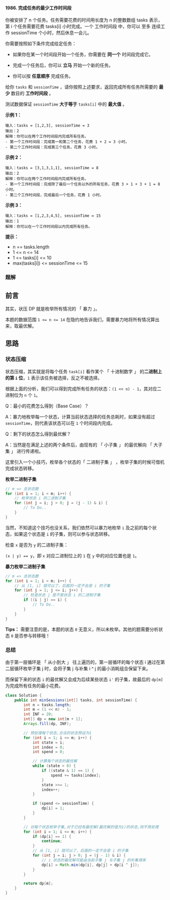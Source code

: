 #### 1986. 完成任务的最少工作时间段

你被安排了 n 个任务。任务需要花费的时间用长度为 n 的整数数组 tasks 表示，第 i 个任务需要花费 tasks[i] 小时完成。一个 工作时间段 中，你可以 至多 连续工作 sessionTime 个小时，然后休息一会儿。

你需要按照如下条件完成给定任务：

* 如果你在某一个时间段开始一个任务，你需要在 **同一个** 时间段完成它。

* 完成一个任务后，你可以 **立马** 开始一个新的任务。

* 你可以按 **任意顺序** 完成任务。

给你 `tasks` 和 `sessionTime` ，请你按照上述要求，返回完成所有任务所需要的 **最少** 数目的 **工作时间段** 。

测试数据保证 `sessionTime` **大于等于** `tasks[i]` 中的 **最大值** 。

**示例 1：**

```shell
输入：tasks = [1,2,3], sessionTime = 3
输出：2
解释：你可以在两个工作时间段内完成所有任务。
- 第一个工作时间段：完成第一和第二个任务，花费 1 + 2 = 3 小时。
- 第二个工作时间段：完成第三个任务，花费 3 小时。
```

**示例 2：**

```shell
输入：tasks = [3,1,3,1,1], sessionTime = 8
输出：2
解释：你可以在两个工作时间段内完成所有任务。
- 第一个工作时间段：完成除了最后一个任务以外的所有任务，花费 3 + 1 + 3 + 1 = 8 小时。
- 第二个工作时间段，完成最后一个任务，花费 1 小时。
```

**示例 3：**

```shell
输入：tasks = [1,2,3,4,5], sessionTime = 15
输出：1
解释：你可以在一个工作时间段以内完成所有任务。
```

**提示：**

* n == tasks.length
* 1 <= n <= 14
* 1 <= tasks[i] <= 10
* max(tasks[i]) <= sessionTime <= 15

### 题解

## 前言

其实，状压 DP 就是枚举所有情况的 「 暴力 」。

本题的数据范围 `1 <= n <= 14` 在隐约地告诉我们，需要暴力地将所有情况算出来，取最优解。

## 思路

### 状态压缩

状态压缩，其实就是将每个任务 `task[i]` 看作某个 「 十进制数字 」 的**二进制上的第 `i` 位**，`1` 表示该任务被选择，反之不被选择。

根据上面的分析，我们可以得到完成所有任务的状态：`(1 << n) - 1`，其对应二进制位为 `n` 个 `1`。

Q：最小的花费怎么得到（Base Case）？

A：暴力地枚举每一个状态，计算当前状态选择的任务总耗时，如果没有超过 `sessionTime`，则代表该状态可以在 `1` 个时间段内完成。

Q：剩下的状态怎么得到最优解？

A：当然是在满足上述的两个条件后，由现有的 「 小子集 」 的最优解向 「 大子集 」 进行传递啦。

这里引入一个小技巧，枚举各个状态的「 二进制子集 」 ，枚举子集的时候可借机完成状态转移。

**枚举二进制子集**

```java
// m => 总状态数
for (int i = 1; i < m; i++) {
    // 枚举状态 i 的二进制子集
    for (int j = i; j > 0; j = (j - 1) & i) {
        // To Do..
    }
}
```

当然，不知道这个技巧也没关系，我们依然可以暴力地枚举 `i` 及之前的每个状态，如果这个状态是 `i` 的子集，则可以参与状态转移。

检查 `x` 是否为 `y` 的二进制子集：

`(x | y) == y`，即 `x` 对应二进制位上的 `1` 在 `y` 中的对应位置也是 `1`。

**暴力枚举二进制子集**

```java
// m => 总状态数
for (int i = 1; i < m; i++) {
    // 从 [1, i] 就可以了，后面的一定不会是 i 的子集
    for (int j = 1; j <= i; j++) {
        // 检查状态 j 是不是状态 i 的二进制子集
        if ((i | j) == i) {
            // To Do..
        }
    }
}
```

**Tips：** 需要注意的是，本题的状态 `0` 无意义，所以未枚举。其他的题需要分析状态 `0` 是否参与转移哦！

### 总结

由于第一层循环是 「 从小到大 」 往上遍历的，第一层循环的每个状态 i 通过在第二层循环枚举子集 j 时，会将子集 j 与补集 i ^ j 的最小消耗组合保留下来。

而保留下来的状态 `i` 的最优解又会成为后续某些状态 `i'` 的子集，故最后的 `dp[m]` 为完成所有任务的最小花费。

```java
class Solution {
    public int minSessions(int[] tasks, int sessionTime) {
        int n = tasks.length;
        int m = (1 << n) - 1;
        int INF = 20;
        int[] dp = new int[m + 1];
        Arrays.fill(dp, INF);

        // 预处理每个状态,合法的状态预设为1
        for (int i = 1; i <= m; i++) {
            int state = i;
            int index = 0;
            int spend = 0;

            // 计算每个状态的最优解
            while (state > 0) {
                if ((state & 1) == 1) {
                    spend += tasks[index];
                }
                state >>= 1;
                index++;
            }

            if (spend <= sessionTime) {
                dp[i] = 1;
            }
        }

        // 对每个状态枚举子集,对于已经有最优解(最优解的值为1)的状态,则不用处理
        for (int i = 1; i <= m; i++) {
            if (dp[i] == 1) {
                continue;
            }
            // 从 [1, i] 就可以了，后面的一定不会是 i 的子集
            for (int j = i; j > 0; j = (j - 1) & i) {
                // i 状态的最优解可能由当前子集 j 与子集 j 的补集得来
                dp[i] = Math.min(dp[i], dp[j] + dp[i ^ j]);
            }
        }

        return dp[m];
    }
}
```

